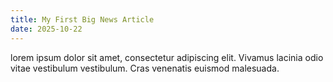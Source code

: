 ```yaml
---
title: My First Big News Article
date: 2025-10-22 
---
```


lorem ipsum dolor sit amet, consectetur adipiscing elit. Vivamus lacinia odio vitae vestibulum vestibulum. Cras venenatis euismod malesuada.